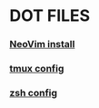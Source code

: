 # DOT FILES


### [NeoVim install](install.md)
### [tmux config](.tmux.conf)
### [zsh config](.zshrc)
